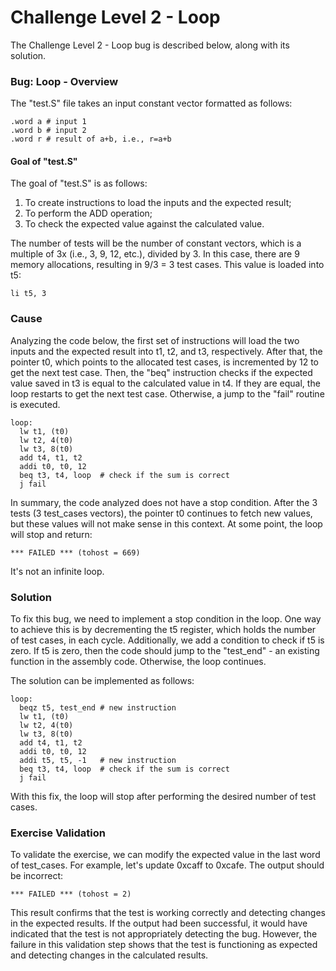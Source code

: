 # Challenge Level 2 - Loop

The Challenge Level 2 - Loop bug is described below, along with its solution.

### Bug: Loop - Overview

The "test.S" file takes an input constant vector formatted as follows:

```
.word a # input 1
.word b # input 2
.word r # result of a+b, i.e., r=a+b 
```

#### Goal of "test.S"

The goal of "test.S" is as follows:

1) To create instructions to load the inputs and the expected result;
2) To perform the ADD operation;
3) To check the expected value against the calculated value.

The number of tests will be the number of constant vectors, which is a multiple of 3x (i.e., 3, 9, 12, etc.), divided by 3. In this case, there are 9 memory allocations, resulting in 9/3 = 3 test cases. This value is loaded into t5:

```
li t5, 3
```

### Cause

Analyzing the code below, the first set of instructions will load the two inputs and the expected result into t1, t2, and t3, respectively. After that, the pointer t0, which points to the allocated test cases, is incremented by 12 to get the next test case. Then, the "beq" instruction checks if the expected value saved in t3 is equal to the calculated value in t4. If they are equal, the loop restarts to get the next test case. Otherwise, a jump to the "fail" routine is executed.

```assembly
loop:
  lw t1, (t0)
  lw t2, 4(t0)
  lw t3, 8(t0)
  add t4, t1, t2
  addi t0, t0, 12
  beq t3, t4, loop  # check if the sum is correct
  j fail
```

In summary, the code analyzed does not have a stop condition. After the 3 tests (3 test_cases vectors), the pointer t0 continues to fetch new values, but these values will not make sense in this context. At some point, the loop will stop and return:

```
*** FAILED *** (tohost = 669)
```

It's not an infinite loop.

### Solution

To fix this bug, we need to implement a stop condition in the loop. One way to achieve this is by decrementing the t5 register, which holds the number of test cases, in each cycle. Additionally, we add a condition to check if t5 is zero. If t5 is zero, then the code should jump to the "test_end" - an existing function in the assembly code. Otherwise, the loop continues.

The solution can be implemented as follows:

```assembly
loop:
  beqz t5, test_end # new instruction
  lw t1, (t0)
  lw t2, 4(t0)
  lw t3, 8(t0)
  add t4, t1, t2
  addi t0, t0, 12
  addi t5, t5, -1   # new instruction
  beq t3, t4, loop  # check if the sum is correct
  j fail
```

With this fix, the loop will stop after performing the desired number of test cases.

### Exercise Validation

To validate the exercise, we can modify the expected value in the last word of test_cases. For example, let's update 0xcaff to 0xcafe. The output should be incorrect:

```
*** FAILED *** (tohost = 2)
```

This result confirms that the test is working correctly and detecting changes in the expected results. If the output had been successful, it would have indicated that the test is not appropriately detecting the bug. However, the failure in this validation step shows that the test is functioning as expected and detecting changes in the calculated results.
